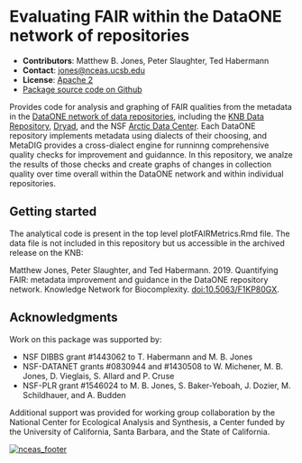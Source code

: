 #
# Evaluating FAIR within the DataONE network of repositories

- **Contributors**: Matthew B. Jones, Peter Slaughter, Ted Habermann
- **Contact**: jones@nceas.ucsb.edu
- **License**: [Apache 2](http://opensource.org/licenses/Apache-2.0)
- [Package source code on Github](https://github.com/NCEAS/metadig-dataone-fair)

Provides code for analysis and graphing of FAIR qualities from the metadata in the 
[DataONE network of data repositories](https://www.dataone.org/current-member-nodes), including the
[KNB Data Repository](https://knb.ecoinformatics.org), [Dryad](http://datadryad.org),
and the NSF [Arctic Data Center](https://arcticdata.io).
Each DataONE repository implements metadata using dialects of their choosing,
and MetaDIG provides a cross-dialect engine for runninng comprehensive quality
checks for improvement and guidannce.  In this repository, we analze the results
of those checks and create graphs of changes in collection quality over time
overall within the DataONE network and within individual repositories.

## Getting started

The analytical code is present in the top level plotFAIRMetrics.Rmd file.  The data
file is not included in this repository but us accessible in the archived release on the KNB:

Matthew Jones, Peter Slaughter, and Ted Habermann. 2019. Quantifying FAIR: metadata improvement and 
guidance in the DataONE repository network. Knowledge Network for Biocomplexity. [doi:10.5063/F1KP80GX](https://doi.org/doi:10.5063/F1KP80GX).

## Acknowledgments

Work on this package was supported by:

- NSF DIBBS grant #1443062 to T. Habermann and M. B. Jones
- NSF-DATANET grants #0830944 and #1430508 to W. Michener, M. B. Jones, D. Vieglais, S. Allard and P. Cruse
- NSF-PLR grant #1546024 to M. B. Jones, S. Baker-Yeboah, J. Dozier, M. Schildhauer, and A. Budden

Additional support was provided for working group collaboration by the National Center for Ecological Analysis and Synthesis, a Center funded by the University of California, Santa Barbara, and the State of California.

[![nceas_footer](https://www.nceas.ucsb.edu/files/newLogo_0.png)](http://www.nceas.ucsb.edu)

